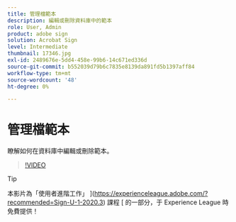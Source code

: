 ```yaml
---
title: 管理檔範本
description: 編輯或刪除資料庫中的範本
role: User, Admin
product: adobe sign
solution: Acrobat Sign
level: Intermediate
thumbnail: 17346.jpg
exl-id: 2489676e-5dd4-458e-99b6-14c671ed336d
source-git-commit: b552039d79b6c7835e8139da891fd5b1397aff84
workflow-type: tm+mt
source-wordcount: '48'
ht-degree: 0%

---
```


# 管理檔範本

瞭解如何在資料庫中編輯或刪除範本。

>[!VIDEO](https://video.tv.adobe.com/v/342567?hidetitle=true)

>[!TIP]
>
>本影片為「使用者進階工作」 ](https://experienceleague.adobe.com/?recommended=Sign-U-1-2020.3) 課程 [ 的一部分，于 Experience League 時免費提供！